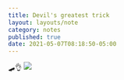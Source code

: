 ```yaml
---
title: Devil's greatest trick
layout: layouts/note
category: notes
published: true
date: 2021-05-07T08:18:50-05:00
---
```

🛹👌
![](https://timculverhouse.com/assets/img/IMG_0545.jpeg)